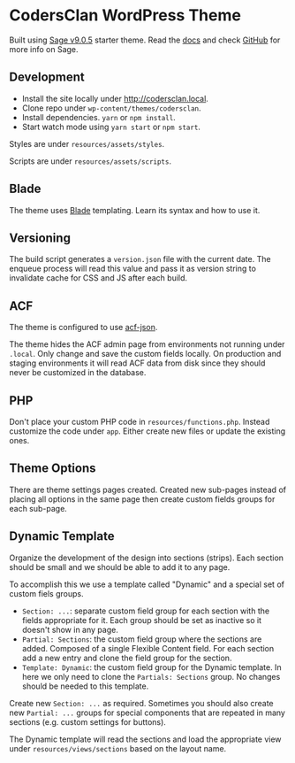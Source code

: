 # CodersClan WordPress Theme

Built using [Sage v9.0.5](https://roots.io/sage/) starter theme. Read the [docs](https://roots.io/sage/docs/theme-installation/) and check [GitHub](https://github.com/roots/sage) for more info on Sage.

## Development

- Install the site locally under http://codersclan.local.
- Clone repo under `wp-content/themes/codersclan`.
- Install dependencies. `yarn` or `npm install`.
- Start watch mode using `yarn start` or `npm start`.

Styles are under `resources/assets/styles`.

Scripts are under `resources/assets/scripts`.

## Blade

The theme uses [Blade](https://laravel.com/docs/5.6/blade) templating. Learn its syntax and how to use it.

## Versioning

The build script generates a `version.json` file with the current date. The enqueue process will read this value and pass it as version string to invalidate cache for CSS and JS after each build.

## ACF

The theme is configured to use [acf-json](https://www.advancedcustomfields.com/resources/local-json/).

The theme hides the ACF admin page from environments not running under `.local`. Only change and save the custom fields locally. On production and staging environments it will read ACF data from disk since they should never be customized in the database.

## PHP

Don't place your custom PHP code in `resources/functions.php`. Instead customize the code under `app`. Either create new files or update the existing ones.

## Theme Options

There are theme settings pages created. Created new sub-pages instead of placing all options in the same page then create custom fields groups for each sub-page.

## Dynamic Template

Organize the development of the design into sections (strips). Each section should be small and we should be able to add it to any page.

To accomplish this we use a template called "Dynamic" and a special set of custom fiels groups.

- `Section: ...`: separate custom field group for each section with the fields appropriate for it. Each group should be set as inactive so it doesn't show in any page.
- `Partial: Sections`: the custom field group where the sections are added. Composed of a single Flexible Content field. For each section add a new entry and clone the field group for the section.
- `Template: Dynamic`: the custom field group for the Dynamic template. In here we only need to clone the `Partials: Sections` group. No changes should be needed to this template.

Create new `Section: ...` as required. Sometimes you should also create new `Partial: ...` groups for special components that are repeated in many sections (e.g. custom settings for buttons).

The Dynamic template will read the sections and load the appropriate view under `resources/views/sections` based on the layout name.
